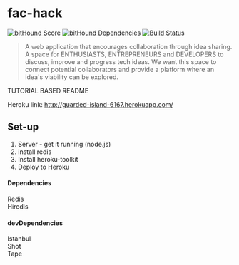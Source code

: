 # fac-hack
[![bitHound Score](https://www.bithound.io/github/koalabears/fac-hack/badges/score.svg)](https://www.bithound.io/github/koalabears/fac-hack)
[![bitHound Dependencies](https://www.bithound.io/github/koalabears/fac-hack/badges/dependencies.svg)](https://www.bithound.io/github/koalabears/fac-hack/master/dependencies/npm) [![Build Status](https://travis-ci.org/koalabears/fac-hack.svg)](https://travis-ci.org/koalabears/fac-hack)

>A web application that encourages collaboration through idea sharing.
A space for ENTHUSIASTS, ENTREPRENEURS and DEVELOPERS to discuss, improve and progress tech ideas. We want this space to connect potential collaborators and provide a platform where an idea's viability can be explored.

TUTORIAL BASED README

Heroku link: http://guarded-island-6167.herokuapp.com/

## Set-up

1. Server - get it running (node.js)
2. install redis
3. Install heroku-toolkit 
4. Deploy to Heroku

#### Dependencies

Redis  
Hiredis

#### devDependencies

Istanbul  
Shot  
Tape


